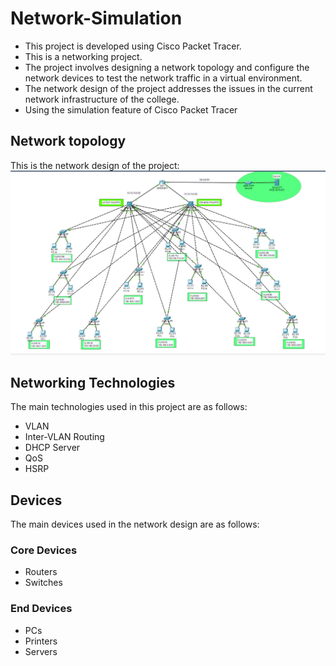 # Network-Simulation
- This project is developed using Cisco Packet Tracer. 
- This is a networking project. 
- The project involves designing a network topology and configure the network devices to test the network traffic in a virtual environment. 
- The network design of the project addresses the issues in the current network infrastructure of the college.
- Using the simulation feature of Cisco Packet Tracer

## Network topology
This is the network design of the project:
<img src="network-topology.png" alt="Network topology design"/>

## Networking Technologies
The main technologies used in this project are as follows:

- VLAN
- Inter-VLAN Routing
- DHCP Server
- QoS
- HSRP

## Devices
The main devices used in the network design are as follows:

### Core Devices
- Routers
- Switches

### End Devices
- PCs
- Printers
- Servers
